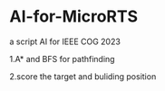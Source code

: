 # AI-for-MicroRTS
a script AI for IEEE COG 2023

1.A* and BFS for pathfinding

2.score the target and buliding position
